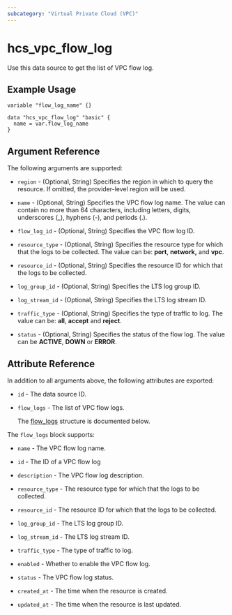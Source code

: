 ```yaml
---
subcategory: "Virtual Private Cloud (VPC)"
---
```


# hcs_vpc_flow_log

Use this data source to get the list of VPC flow log.

## Example Usage

```hcl
variable "flow_log_name" {}

data "hcs_vpc_flow_log" "basic" {
  name = var.flow_log_name
}
```

## Argument Reference

The following arguments are supported:

* `region` - (Optional, String) Specifies the region in which to query the resource.
  If omitted, the provider-level region will be used.

* `name` - (Optional, String) Specifies the VPC flow log name.
  The value can contain no more than 64 characters,
  including letters, digits, underscores (_), hyphens (-), and periods (.).

* `flow_log_id` - (Optional, String) Specifies the VPC flow log ID.

* `resource_type` - (Optional, String) Specifies the resource type for which that the logs to be collected.
  The value can be: **port**, **network,** and **vpc**.

* `resource_id` - (Optional, String) Specifies the resource ID for which that the logs to be collected.

* `log_group_id` - (Optional, String) Specifies the LTS log group ID.

* `log_stream_id` - (Optional, String) Specifies the LTS log stream ID.

* `traffic_type` - (Optional, String) Specifies the type of traffic to log.
  The value can be: **all**, **accept** and **reject**.

* `status` - (Optional, String) Specifies the status of the flow log.
  The value can be **ACTIVE**, **DOWN** or **ERROR**.

## Attribute Reference

In addition to all arguments above, the following attributes are exported:

* `id` - The data source ID.

* `flow_logs` - The list of VPC flow logs.

  The [flow_logs](#flow_logs_struct) structure is documented below.

<a name="flow_logs_struct"></a>
The `flow_logs` block supports:

* `name` - The VPC flow log name.

* `id` - The ID of a VPC flow log

* `description` - The VPC flow log description.

* `resource_type` - The resource type for which that the logs to be collected.

* `resource_id` - The resource ID for which that the logs to be collected.

* `log_group_id` - The LTS log group ID.

* `log_stream_id` - The LTS log stream ID.

* `traffic_type` - The type of traffic to log.

* `enabled` - Whether to enable the VPC flow log.

* `status` - The VPC flow log status.

* `created_at` - The time when the resource is created.

* `updated_at` - The time when the resource is last updated.
